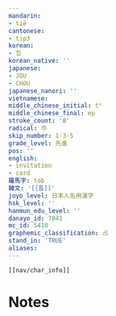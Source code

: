 ```yaml
---
mandarin:
- tiē
cantonese:
- tip3
korean:
- 첩
korean_native: ''
japanese:
- JOU
- CHOU
japanese_nanori: ''
vietnamese:
middle_chinese_initial: tʰ
middle_chinese_final: ep
stroke_count: '8'
radical: 巾
skip_number: 1-3-5
grade_level: 先進
pos: ''
english:
- invitation
- card
羅馬字: tob
韓文: '[[톱]]'
joyo_level: 日本人名用漢字
hsk_level: ''
hanmun_edu_level: ''
danayo_id: 7041
mc_id: 5410
graphemic_classification: 占
stand_in: 'TRUE'
aliases:
---
```

```meta-bind-embed
[[nav/char_info]]
```

# Notes
